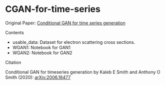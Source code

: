 # CGAN-for-time-series

Original Paper: [Conditional GAN for time series generation](https://arxiv.org/pdf/2006.16477.pdf)

Contents

- usable_data: Dataset for electron scattering cross sections.
- WGAN1: Notebook for GAN1
- WGAN2: Notebook for GAN2

Citation

Conditional GAN for timeseries generation by Kaleb E Smith and Anthony O Smith (2020): [arXiv:2006.16477](https://arxiv.org/abs/2006.16477)

